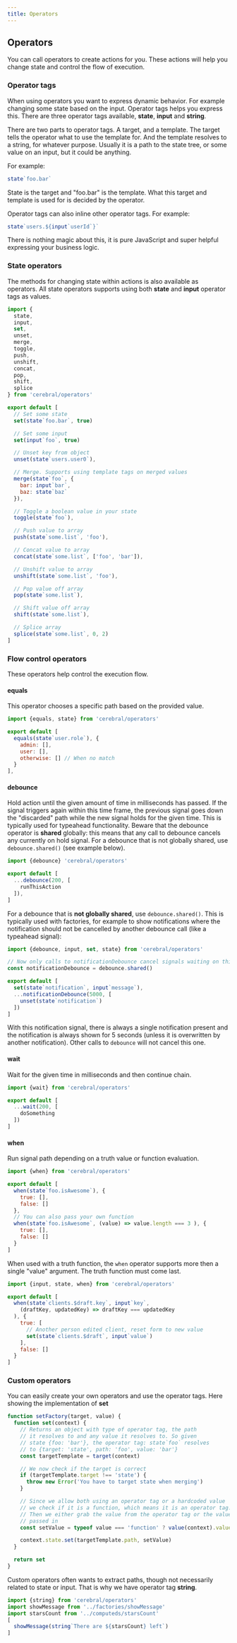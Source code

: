 ```yaml
---
title: Operators
---
```


## Operators
You can call operators to create actions for you. These actions will help you change state and control the flow of execution.

### Operator tags
When using operators you want to express dynamic behavior. For example changing some state based on the input. Operator tags helps you express this. There are three operator tags available, **state**, **input** and **string**.

There are two parts to operator tags. A target, and a template. The target tells the operator what to use the template for. And the template resolves to a string, for whatever purpose. Usually it is a path to the state tree, or some value on an input, but it could be anything.

For example:

```js
state`foo.bar`
```

State is the target and "foo.bar" is the template. What this target and template is used for is decided by the operator.

Operator tags can also inline other operator tags. For example:

```js
state`users.${input`userId`}`
```

There is nothing magic about this, it is pure JavaScript and super helpful expressing your business logic.

### State operators
The methods for changing state within actions is also available as operators. All state operators supports using both **state** and **input** operator tags as values.

```js
import {
  state,
  input,
  set,
  unset,
  merge,
  toggle,
  push,
  unshift,
  concat,
  pop,
  shift,
  splice
} from 'cerebral/operators'

export default [
  // Set some state
  set(state`foo.bar`, true)

  // Set some input
  set(input`foo`, true)

  // Unset key from object
  unset(state`users.user0`),

  // Merge. Supports using template tags on merged values
  merge(state`foo`, {
    bar: input`bar`,
    baz: state`baz`
  }),

  // Toggle a boolean value in your state
  toggle(state`foo`),

  // Push value to array
  push(state`some.list`, 'foo'),

  // Concat value to array
  concat(state`some.list`, ['foo', 'bar']),

  // Unshift value to array
  unshift(state`some.list`, 'foo'),

  // Pop value off array
  pop(state`some.list`),

  // Shift value off array
  shift(state`some.list`),

  // Splice array
  splice(state`some.list`, 0, 2)
]
```

### Flow control operators

These operators help control the execution flow.

#### equals

This operator chooses a specific path based on the provided value.

```js
import {equals, state} from 'cerebral/operators'

export default [
  equals(state`user.role`), {
    admin: [],
    user: [],
    otherwise: [] // When no match
  }
],
```

#### debounce

Hold action until the given amount of time in milliseconds has passed. If the
signal triggers again within this time frame, the previous signal goes down the
"discarded" path while the new signal holds for the given time. This is
typically used for typeahead functionality. Beware that the debounce operator
is **shared** globally: this means that any call to debounce cancels any
currently on hold signal. For a debounce that is not globally shared, use
`debounce.shared()` (see example below).

```js
import {debounce} 'cerebral/operators'

export default [
  ...debounce(200, [
    runThisAction
  ]),
]
```

For a debounce that is **not globally shared**, use `debounce.shared()`. This
is typically used with factories, for example to show notifications where the
notification should not be cancelled by another debounce call (like a typeahead
signal):

```js
import {debounce, input, set, state} from 'cerebral/operators'

// Now only calls to notificationDebounce cancel signals waiting on this.
const notificationDebounce = debounce.shared()

export default [
  set(state`notification`, input`message`),
  ...notificationDebounce(5000, [
    unset(state`notification`)
  ])
]
```

With this notification signal, there is always a single notification present and
the notification is always shown for 5 seconds (unless it is overwritten by
another notification). Other calls to `debounce` will not cancel this one.

#### wait

Wait for the given time in milliseconds and then continue chain.

```js
import {wait} from 'cerebral/operators'

export default [
  ...wait(200, [
    doSomething
  ])
]
```

#### when

Run signal path depending on a truth value or function evaluation.

```js
import {when} from 'cerebral/operators'

export default [
  when(state`foo.isAwesome`), {
    true: [],
    false: []
  },
  // You can also pass your own function
  when(state`foo.isAwesome`, (value) => value.length === 3 ), {
    true: [],
    false: []
  }
]
```

When used with a truth function, the `when` operator supports more then a single
"value" argument. The truth function must come last.

```js
import {input, state, when} from 'cerebral/operators'

export default [
  when(state`clients.$draft.key`, input`key`,
    (draftKey, updatedKey) => draftKey === updatedKey
  ), {
    true: [
      // Another person edited client, reset form to new value
      set(state`clients.$draft`, input`value`)
    ],
    false: []
  }
]
```

### Custom operators
You can easily create your own operators and use the operator tags. Here showing the implementation of **set**

```js
function setFactory(target, value) {
  function set(context) {
    // Returns an object with type of operator tag, the path
    // it resolves to and any value it resolves to. So given
    // state {foo: 'bar'}, the operator tag: state`foo` resolves
    // to {target: 'state', path: 'foo', value: 'bar'}
    const targetTemplate = target(context)

    // We now check if the target is correct
    if (targetTemplate.target !== 'state') {
      throw new Error('You have to target state when merging')
    }

    // Since we allow both using an operator tag or a hardcoded value
    // we check if it is a function, which means it is an operator tag.
    // Then we either grab the value from the operator tag or the value
    // passed in
    const setValue = typeof value === 'function' ? value(context).value : value

    context.state.set(targetTemplate.path, setValue)
  }

  return set
}
```

Custom operators often wants to extract paths, though not necessarily related to state or input. That is why we have operator tag **string**.

```js
import {string} from 'cerebral/operators'
import showMessage from '../factories/showMessage'
import starsCount from '../computeds/starsCount'
[
  showMessage(string`There are ${starsCount} left`)
]
```
